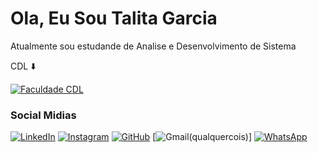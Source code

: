 # Ola, Eu Sou Talita Garcia

Atualmente sou estudande de Analise e Desenvolvimento de Sistema 

CDL ⬇️

[![Faculdade CDL](https://faculdadecdl.edu.br/wp-content/uploads/2022/11/logo.png)](https://faculdadecdl.edu.br/)

### Social Midias

[![LinkedIn](https://img.shields.io/badge/LinkedIn-0077B5?style=for-the-badge&logo=linkedin&logoColor=white)](https://www.linkedin.com/in/regis-michael-a1777425b/)
[![Instagram](https://img.shields.io/badge/-Instagram-%23E4405F?style=for-the-badge&logo=instagram&logoColor=white)](https://www.instagram.com/garciatalita_/profilecard/?igsh=YTVlaWIzdjhlNTdj)
[![GitHub](https://img.shields.io/badge/GitHub-100000?style=for-the-badge&logo=github&logoColor=white)](https://github.com/TalitaGarcia)
[![Gmail](https://img.shields.io/badge/Gmail-333333?style=for-the-badge&logo=gmail&logoColor=red)(qualquercois)]
[![WhatsApp](https://img.shields.io/badge/WhatsApp-25D366?style=for-the-badge&logo=whatsapp&logoColor=white)](https://wa.me/5585989338665)

